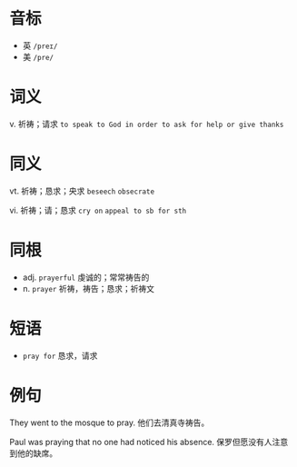 # 音标

- 英 `/preɪ/`
- 美 `/pre/`

# 词义

v. 祈祷；请求
`to speak to God in order to ask for help or give thanks`

# 同义

vt. 祈祷；恳求；央求
`beseech` `obsecrate`

vi. 祈祷；请；恳求
`cry on` `appeal to sb for sth`

# 同根

- adj. `prayerful` 虔诚的；常常祷告的
- n. `prayer` 祈祷，祷告；恳求；祈祷文

# 短语

- `pray for` 恳求，请求

# 例句

They went to the mosque to pray.
他们去清真寺祷告。

Paul was praying that no one had noticed his absence.
保罗但愿没有人注意到他的缺席。


